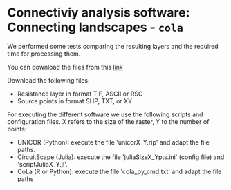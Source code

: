# Connectiviy analysis software: Connecting landscapes - `cola` 

We performed some tests comparing the resulting layers and the required time for processing them.

You can download the files from this [link](https://drive.google.com/open?id=1Y5dPEHrp4hdEtGLdKuUeoc5qFAgehacm&usp=drive_fs)

Download the following files:

- Resistance layer in format TIF, ASCII or RSG
- Source points in format SHP, TXT, or XY


For executing the different software we use the following scripts and configuration files. X refers to the size of the raster, Y to the number of points:
- UNICOR (Python): execute the file 'unicorX_Y.rip' and adapt the file paths.
- CircuitScape (Julia): execute the file 'juliaSizeX_Ypts.ini' (config file) and 'scriptJuliaX_Y.jl'. 
- CoLa (R or Python): execute the file 'cola_py_cmd.txt' and adapt the file paths

